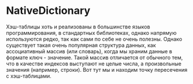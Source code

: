 # NativeDictionary

Хэш-таблицы хоть и реализованы в большинстве языков программирования, в стандартных библиотеках, однако напрямую используются редко, так как сами по себе не очень полезны. Однако существует такая очень популярная структура данных, как ассоциативный массив (или словарь), когда мы храним данные в формате ключ - значение. Такой массив отличается от обычного тем, что в качестве индексов выступают не целые числа, а произвольные значения (например, строки). Вот тут мы и находим точку пересечения с хэш-таблицами.
